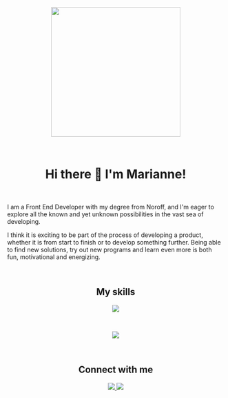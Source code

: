 <div id="header" align="center">
  <img src="https://media.giphy.com/media/L1R1tvI9svkIWwpVYr/giphy.gif" width="300"/>
</div>

&nbsp;

<h1 align=center>Hi there 👋 I'm Marianne!</h1>

&nbsp;

I am a Front End Developer with my degree from Noroff, and I'm eager to explore all the known and yet unknown possibilities in the vast sea of developing.

I think it is exciting to be part of the process of developing a product, whether it is from start to finish or to develop something further. Being able to find new solutions, try out new programs and learn even more is both fun, motivational and energizing.

&nbsp;

<h2 align=center>My skills</h2>

<div align="center">
  <img src="https://skillicons.dev/icons?i=html,css,js,react,bootstrap,styledcomponents,materialui,figma,xd" />
</div>

&nbsp;

<div align="center">
  <img src="https://github-readme-stats.vercel.app/api/top-langs/?username=anuraghazra&layout=compact&theme=tokyonight" />
</div>

&nbsp;

<h2 align=center>Connect with me</h2>

<p align="center">
  <a href="https://www.linkedin.com/in/marianne-bjerlov-pedersen/">
    <img src="https://skillicons.dev/icons?i=linkedin" />
  </a>
  <a href="https://www.discordapp.com/users/Silverine84">
    <img src="https://skillicons.dev/icons?i=discord" />
  </a>
</p>
